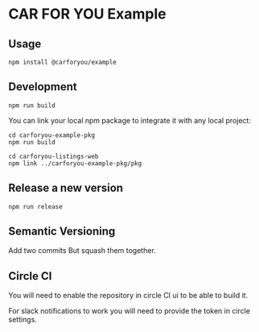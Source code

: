 # CAR FOR YOU Example

## Usage
```
npm install @carforyou/example
```

## Development
```
npm run build
```

You can link your local npm package to integrate it with any local project:
```
cd carforyou-example-pkg
npm run build

cd carforyou-listings-web
npm link ../carforyou-example-pkg/pkg
```

## Release a new version
```
npm run release
```

## Semantic Versioning

Add two commits
But squash them together.


## Circle CI

You will need to enable the repository in circle CI ui to be able to build it.

For slack notifications to work you will need to provide the token in circle settings.
